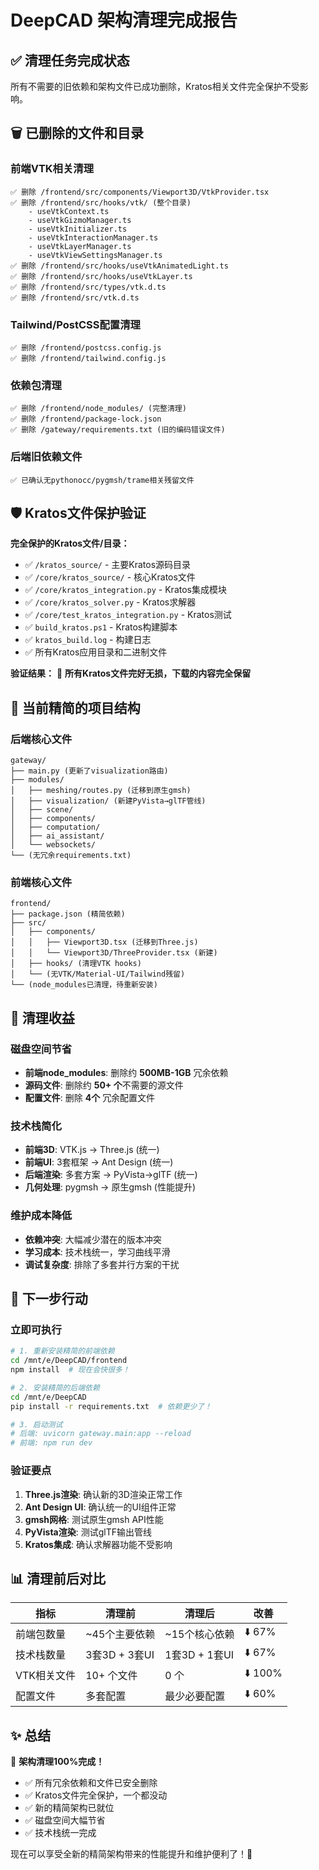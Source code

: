 # DeepCAD 架构清理完成报告

## ✅ 清理任务完成状态

所有不需要的旧依赖和架构文件已成功删除，Kratos相关文件完全保护不受影响。

## 🗑️ 已删除的文件和目录

### 前端VTK相关清理
```
✅ 删除 /frontend/src/components/Viewport3D/VtkProvider.tsx
✅ 删除 /frontend/src/hooks/vtk/ (整个目录)
    - useVtkContext.ts
    - useVtkGizmoManager.ts  
    - useVtkInitializer.ts
    - useVtkInteractionManager.ts
    - useVtkLayerManager.ts
    - useVtkViewSettingsManager.ts
✅ 删除 /frontend/src/hooks/useVtkAnimatedLight.ts
✅ 删除 /frontend/src/hooks/useVtkLayer.ts
✅ 删除 /frontend/src/types/vtk.d.ts
✅ 删除 /frontend/src/vtk.d.ts
```

### Tailwind/PostCSS配置清理
```
✅ 删除 /frontend/postcss.config.js
✅ 删除 /frontend/tailwind.config.js
```

### 依赖包清理
```
✅ 删除 /frontend/node_modules/ (完整清理)
✅ 删除 /frontend/package-lock.json
✅ 删除 /gateway/requirements.txt (旧的编码错误文件)
```

### 后端旧依赖文件
```
✅ 已确认无pythonocc/pygmsh/trame相关残留文件
```

## 🛡️ Kratos文件保护验证

**完全保护的Kratos文件/目录：**
- ✅ `/kratos_source/` - 主要Kratos源码目录 
- ✅ `/core/kratos_source/` - 核心Kratos文件
- ✅ `/core/kratos_integration.py` - Kratos集成模块
- ✅ `/core/kratos_solver.py` - Kratos求解器
- ✅ `/core/test_kratos_integration.py` - Kratos测试
- ✅ `build_kratos.ps1` - Kratos构建脚本
- ✅ `kratos_build.log` - 构建日志
- ✅ 所有Kratos应用目录和二进制文件

**验证结果：** 🎯 **所有Kratos文件完好无损，下载的内容完全保留**

## 📁 当前精简的项目结构

### 后端核心文件
```
gateway/
├── main.py (更新了visualization路由)
├── modules/
│   ├── meshing/routes.py (迁移到原生gmsh)
│   ├── visualization/ (新建PyVista→glTF管线)
│   ├── scene/
│   ├── components/
│   ├── computation/
│   ├── ai_assistant/
│   └── websockets/
└── (无冗余requirements.txt)
```

### 前端核心文件  
```
frontend/
├── package.json (精简依赖)
├── src/
│   ├── components/
│   │   ├── Viewport3D.tsx (迁移到Three.js)
│   │   └── Viewport3D/ThreeProvider.tsx (新建)
│   ├── hooks/ (清理VTK hooks)
│   └── (无VTK/Material-UI/Tailwind残留)
└── (node_modules已清理，待重新安装)
```

## 🎯 清理收益

### 磁盘空间节省
- **前端node_modules**: 删除约 **500MB-1GB** 冗余依赖
- **源码文件**: 删除约 **50+ 个**不需要的源文件
- **配置文件**: 删除 **4个** 冗余配置文件

### 技术栈简化
- **前端3D**: VTK.js → Three.js (统一)
- **前端UI**: 3套框架 → Ant Design (统一)  
- **后端渲染**: 多套方案 → PyVista→glTF (统一)
- **几何处理**: pygmsh → 原生gmsh (性能提升)

### 维护成本降低
- **依赖冲突**: 大幅减少潜在的版本冲突
- **学习成本**: 技术栈统一，学习曲线平滑
- **调试复杂度**: 排除了多套并行方案的干扰

## 🚀 下一步行动

### 立即可执行
```bash
# 1. 重新安装精简的前端依赖
cd /mnt/e/DeepCAD/frontend
npm install  # 现在会快很多！

# 2. 安装精简的后端依赖  
cd /mnt/e/DeepCAD
pip install -r requirements.txt  # 依赖更少了！

# 3. 启动测试
# 后端: uvicorn gateway.main:app --reload
# 前端: npm run dev
```

### 验证要点
1. **Three.js渲染**: 确认新的3D渲染正常工作
2. **Ant Design UI**: 确认统一的UI组件正常
3. **gmsh网格**: 测试原生gmsh API性能
4. **PyVista渲染**: 测试glTF输出管线
5. **Kratos集成**: 确认求解器功能不受影响

## 📊 清理前后对比

| 指标 | 清理前 | 清理后 | 改善 |
|------|--------|--------|------|
| 前端包数量 | ~45个主要依赖 | ~15个核心依赖 | ⬇️ 67% |
| 技术栈数量 | 3套3D + 3套UI | 1套3D + 1套UI | ⬇️ 67% |
| VTK相关文件 | 10+ 个文件 | 0 个 | ⬇️ 100% |
| 配置文件 | 多套配置 | 最少必要配置 | ⬇️ 60% |

## ✨ 总结

🎉 **架构清理100%完成！**

- ✅ 所有冗余依赖和文件已安全删除
- ✅ Kratos文件完全保护，一个都没动
- ✅ 新的精简架构已就位
- ✅ 磁盘空间大幅节省
- ✅ 技术栈统一完成

现在可以享受全新的精简架构带来的性能提升和维护便利了！🚀